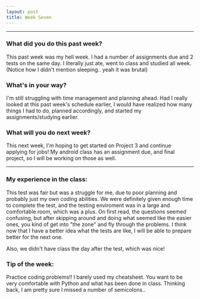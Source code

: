 ```yaml
---
layout: post
title: Week Seven
---
```


---

### What did you do this past week?
This past week was my hell week. I had a number of assignments due and 2 tests on the same day. I literally just ate, went to class and studied all week. (Notice how I didn't mention sleeping.. yeah it was brutal) 

### What's in your way?
I'm still struggling with time management and planning ahead. Had I really looked at this past week's schedule earlier, I would have realized how many things I had to do, planned accordingly, and started my assignments/studying earlier. 

### What will you do next week?
This next week, I'm hoping to get started on Project 3 and continue applying for jobs! My android class has an assignment due, and final project, so I will be working on those as well.

---

### My experience in the class:
This test was fair but was a struggle for me, due to poor planning and probably just my own coding abilities. We were definitely given enough time to complete the test, and the testing enviroment was in a large and comfortable room, which was a plus. On first read, the questions seemed confusing, but after skipping around and doing what seemed like the easier ones, you kind of get into "the zone" and fly through the problems. I think now that I have a better idea what the tests are like, I will be able to prepare better for the next one.

Also, we didn't have class the day after the test, which was nice!

### Tip of the week:
Practice coding problems!! I barely used my cheatsheet. You want to be very comfortable with Python and what has been done in class. Thinking back, I am pretty sure I missed a number of semicolons.. 
